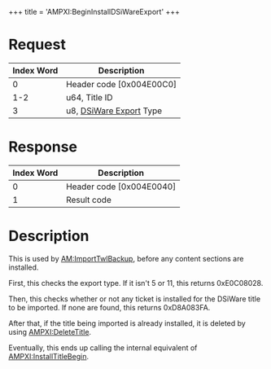 +++
title = 'AMPXI:BeginInstallDSiWareExport'
+++

# Request

| Index Word | Description                                           |
|------------|-------------------------------------------------------|
| 0          | Header code \[0x004E00C0\]                            |
| 1-2        | u64, Title ID                                         |
| 3          | u8, [DSiWare Export](DSiWare_Exports "wikilink") Type |

# Response

| Index Word | Description                |
|------------|----------------------------|
| 0          | Header code \[0x004E0040\] |
| 1          | Result code                |

# Description

This is used by [AM:ImportTwlBackup](AM:ImportTwlBackup "wikilink"),
before any content sections are installed.

First, this checks the export type. If it isn't 5 or 11, this returns
0xE0C08028.

Then, this checks whether or not any ticket is installed for the DSiWare
title to be imported. If none are found, this returns 0xD8A083FA.

After that, if the title being imported is already installed, it is
deleted by using [AMPXI:DeleteTitle](AMPXI:DeleteTitle "wikilink").

Eventually, this ends up calling the internal equivalent of
[AMPXI:InstallTitleBegin](AMPXI:InstallTitleBegin "wikilink").
